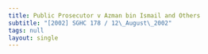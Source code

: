 ```yaml
---
title: Public Prosecutor v Azman bin Ismail and Others
subtitle: "[2002] SGHC 178 / 12\_August\_2002"
tags: null
layout: single
---
```


